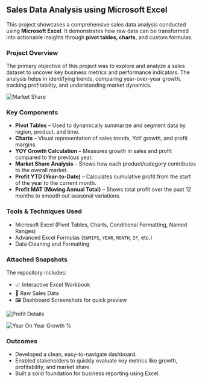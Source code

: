 ## Sales Data Analysis using Microsoft Excel

This project showcases a comprehensive sales data analysis conducted using **Microsoft Excel**. It demonstrates how raw data can be transformed into actionable insights through **pivot tables, charts**, and custom formulas.

### Project Overview

The primary objective of this project was to explore and analyze a sales dataset to uncover key business metrics and performance indicators. The analysis helps in identifying trends, comparing year-over-year growth, tracking profitability, and understanding market dynamics.

![Market Share](https://github.com/user-attachments/assets/5c6577a3-5015-435a-abf4-49ee86d865e8)



### Key Components

- **Pivot Tables** – Used to dynamically summarize and segment data by region, product, and time.
- **Charts** – Visual representation of sales trends, YoY growth, and profit margins.
- **YOY Growth Calculation** – Measures growth in sales and profit compared to the previous year.
- **Market Share Analysis** – Shows how each product/category contributes to the overall market.
- **Profit YTD (Year-to-Date)** – Calculates cumulative profit from the start of the year to the current month.
- **Profit MAT (Moving Annual Total)** – Shows total profit over the past 12 months to smooth out seasonal variations.

### Tools & Techniques Used

- Microsoft Excel (Pivot Tables, Charts, Conditional Formatting, Named Ranges)
- Advanced Excel Formulas (`SUMIFS`, `YEAR`, `MONTH`, `IF`, etc.)
- Data Cleaning and Formatting

### Attached Snapshots

The repository includes:
- 📈 Interactive Excel Workbook  
- 🧾 Raw Sales Data  
- 🖼️ Dashboard Screenshots for quick preview  

![Profit Details](https://github.com/user-attachments/assets/dadc3ab6-981c-4ad7-ba8f-370190cc9205)




![Year On Year Growth %](https://github.com/user-attachments/assets/14cf16ac-d411-42b3-b86b-7807a9803800)



### Outcomes

- Developed a clean, easy-to-navigate dashboard.
- Enabled stakeholders to quickly evaluate key metrics like growth, profitability, and market share.
- Built a solid foundation for business reporting using Excel.

